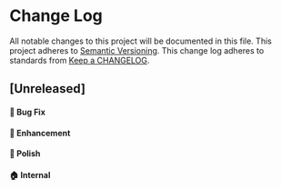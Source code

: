 # Change Log

All notable changes to this project will be documented in this file.
This project adheres to [Semantic Versioning].
This change log adheres to standards from [Keep a CHANGELOG].

[Semantic Versioning]: http://semver.org/
[Keep a CHANGELOG]: http://keepachangelog.com

## [Unreleased]

#### :bug: Bug Fix

#### :rocket: Enhancement

#### :nail_care: Polish

#### :house: Internal
